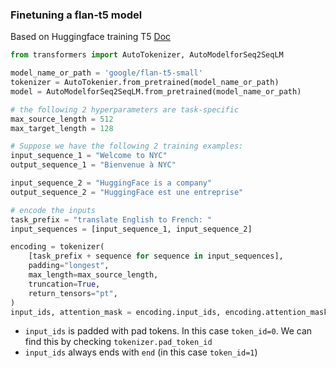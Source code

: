 ### Finetuning a flan-t5 model
Based on Huggingface training T5 [Doc](https://huggingface.co/docs/transformers/model_doc/t5#training)
```python
from transformers import AutoTokenizer, AutoModelforSeq2SeqLM

model_name_or_path = 'google/flan-t5-small'
tokenizer = AutoTokenier.from_pretrained(model_name_or_path)
model = AutoModelforSeq2SeqLM.from_pretrained(model_name_or_path)

# the following 2 hyperparameters are task-specific
max_source_length = 512
max_target_length = 128

# Suppose we have the following 2 training examples:
input_sequence_1 = "Welcome to NYC"
output_sequence_1 = "Bienvenue à NYC"

input_sequence_2 = "HuggingFace is a company"
output_sequence_2 = "HuggingFace est une entreprise"

# encode the inputs
task_prefix = "translate English to French: "
input_sequences = [input_sequence_1, input_sequence_2]

encoding = tokenizer(
    [task_prefix + sequence for sequence in input_sequences],
    padding="longest",
    max_length=max_source_length,
    truncation=True,
    return_tensors="pt",
)
input_ids, attention_mask = encoding.input_ids, encoding.attention_mask
```

* `input_ids` is padded with pad tokens. In this case `token_id=0`. We can find this by checking `tokenizer.pad_token_id`
* `input_ids` always ends with `end` (in this case `token_id=1`)

